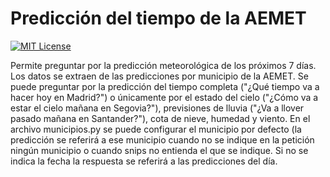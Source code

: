 # Predicción del tiempo de la AEMET
[![MIT License](https://img.shields.io/badge/license-MIT-blue.svg)](https://raw.githubusercontent.com/jvt1963/snips-turnOnOff-http/master/LICENSE)

Permite preguntar por la predicción meteorológica de los próximos 7 días.
Los datos se extraen de las predicciones por municipio de la AEMET.
Se puede preguntar por la predicción del tiempo completa ("¿Qué tiempo va a hacer hoy en Madrid?") o únicamente por el estado del cielo ("¿Cómo va a estar el cielo mañana en Segovia?"), previsiones de lluvia ("¿Va a llover pasado mañana en Santander?"), cota de nieve, humedad y viento.
En el archivo municipios.py se puede configurar el municipio por defecto (la predicción se referirá a ese municipio cuando no se indique en la petición ningún municipio o cuando snips no entienda el que se indique.
Si no se indica la fecha la respuesta se referirá a las predicciones del día.
